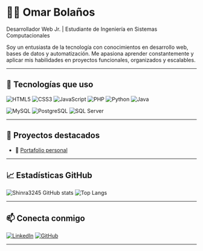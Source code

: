 # 👨‍💻 Omar Bolaños

Desarrollador Web Jr. | Estudiante de Ingeniería en Sistemas Computacionales

Soy un entusiasta de la tecnología con conocimientos en desarrollo web, bases de datos y automatización. Me apasiona aprender constantemente y aplicar mis habilidades en proyectos funcionales, organizados y escalables.

---

## 🚀 Tecnologías que uso

![HTML5](https://img.shields.io/badge/HTML5-E34F26?style=for-the-badge&logo=html5&logoColor=white)
![CSS3](https://img.shields.io/badge/CSS3-1572B6?style=for-the-badge&logo=css3&logoColor=white)
![JavaScript](https://img.shields.io/badge/JS-F7DF1E?style=for-the-badge&logo=javascript&logoColor=black)
![PHP](https://img.shields.io/badge/PHP-777BB4?style=for-the-badge&logo=php&logoColor=white)
![Python](https://img.shields.io/badge/Python-3776AB?style=for-the-badge&logo=python&logoColor=white)
![Java](https://img.shields.io/badge/Java-ED8B00?style=for-the-badge&logo=java&logoColor=white)

![MySQL](https://img.shields.io/badge/MySQL-4479A1?style=for-the-badge&logo=mysql&logoColor=white)
![PostgreSQL](https://img.shields.io/badge/PostgreSQL-336791?style=for-the-badge&logo=postgresql&logoColor=white)
![SQL Server](https://img.shields.io/badge/SQL%20Server-CC2927?style=for-the-badge&logo=microsoftsqlserver&logoColor=white)

---

## 📂 Proyectos destacados

- 🔗 [Portafolio personal](https://github.com/Shinra3245/portafolio)

---

## 📈 Estadísticas GitHub

![Shinra3245 GitHub stats](https://github-readme-stats.vercel.app/api?username=Shinra3245&show_icons=true&theme=radical)
![Top Langs](https://github-readme-stats.vercel.app/api/top-langs/?username=Shinra3245&layout=compact&theme=radical)

---

## 📫 Conecta conmigo

[![LinkedIn](https://img.shields.io/badge/LinkedIn-Omar%20Bola%C3%B1os-blue?style=flat-square&logo=linkedin)](https://www.linkedin.com/in/tuusuario)
[![GitHub](https://img.shields.io/badge/GitHub-Shinra3245-black?style=flat-square&logo=github)](https://github.com/Shinra3245)

---

